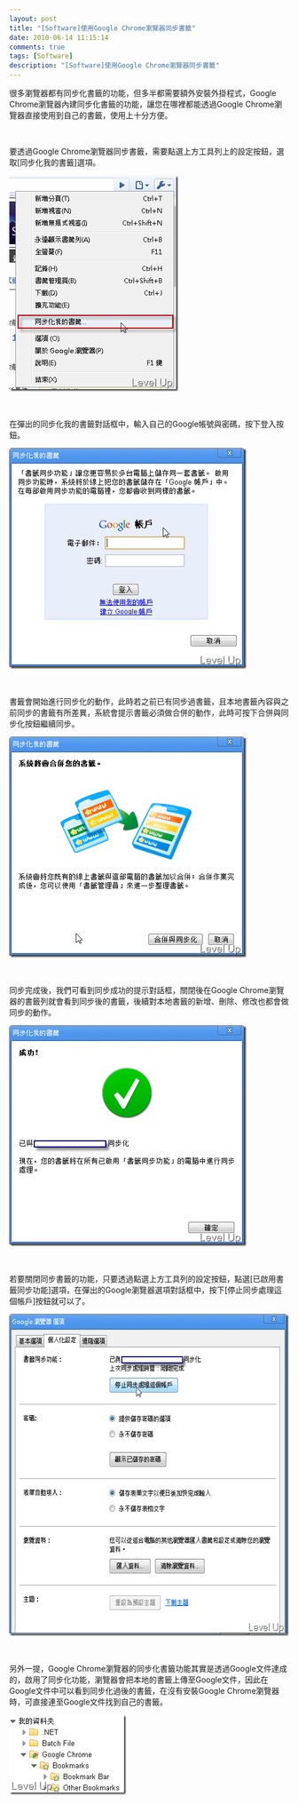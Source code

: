 ```yaml
---
layout: post
title: "[Software]使用Google Chrome瀏覽器同步書籤"
date: 2010-06-14 11:15:14
comments: true
tags: [Software]
description: "[Software]使用Google Chrome瀏覽器同步書籤"
---
```

<p>很多瀏覽器都有同步化書籤的功能，但多半都需要額外安裝外掛程式，Google Chrome瀏覽器內建同步化書籤的功能，讓您在哪裡都能透過Google Chrome瀏覽器直接使用到自己的書籤，使用上十分方便。</p>  <p> </p>  <p>要透過Google Chrome瀏覽器同步書籤，需要點選上方工具列上的設定按鈕，選取[同步化我的書籤]選項。</p>  <p><img style="border-bottom: 0px; border-left: 0px; display: inline; border-top: 0px; border-right: 0px" title="image" border="0" alt="image" src="\images\posts\15870\image_thumb.png" width="305" height="389" /></a> </p>  <p> </p>  <p>在彈出的同步化我的書籤對話框中，輸入自己的Google帳號與密碼，按下登入按鈕。</p>  <p><a href="http://files.dotblogs.com.tw/larrynung/1006/abaabe585dbd_962C/image_4.png"><img style="border-bottom: 0px; border-left: 0px; display: inline; border-top: 0px; border-right: 0px" title="image" border="0" alt="image" src="\images\posts\15870\image_thumb_1.png" width="428" height="398" /></a> </p>  <p> </p>  <p>書籤會開始進行同步化的動作，此時若之前已有同步過書籤，且本地書籤內容與之前同步的書籤有所差異，系統會提示書籤必須做合併的動作，此時可按下合併與同步化按鈕繼續同步。</p>  <p><a href="http://files.dotblogs.com.tw/larrynung/1006/abaabe585dbd_962C/image_6.png"><img style="border-bottom: 0px; border-left: 0px; display: inline; border-top: 0px; border-right: 0px" title="image" border="0" alt="image" src="\images\posts\15870\image_thumb_2.png" width="428" height="398" /></a> </p>  <p> </p>  <p>同步完成後，我們可看到同步成功的提示對話框，關閉後在Google Chrome瀏覽器的書籤列就會看到同步後的書籤，後續對本地書籤的新增、刪除、修改也都會做同步的動作。</p>  <p><a href="http://files.dotblogs.com.tw/larrynung/1006/abaabe585dbd_962C/image_8.png"><img style="border-bottom: 0px; border-left: 0px; display: inline; border-top: 0px; border-right: 0px" title="image" border="0" alt="image" src="\images\posts\15870\image_thumb_3.png" width="428" height="398" /></a> </p>  <p> </p>  <p>若要關閉同步書籤的功能，只要透過點選上方工具列的設定按鈕，點選[已啟用書籤同步功能]選項，在彈出的Google瀏覽器選項對話框中，按下[停止同步處理這個帳戶]按鈕就可以了。</p>  <p><a href="http://files.dotblogs.com.tw/larrynung/1006/abaabe585dbd_962C/image_12.png"><img style="border-bottom: 0px; border-left: 0px; display: inline; border-top: 0px; border-right: 0px" title="image" border="0" alt="image" src="\images\posts\15870\image_thumb_5.png" width="584" height="580" /></a></p>  <p> </p>  <p>另外一提，Google Chrome瀏覽器的同步化書籤功能其實是透過Google文件達成的，啟用了同步化功能，瀏覽器會把本地的書籤上傳至Google文件，因此在Google文件中可以看到同步化過後的書籤，在沒有安裝Google Chrome瀏覽器時，可直接連至Google文件找到自己的書籤。</p>  <p><a href="http://files.dotblogs.com.tw/larrynung/1006/abaabe585dbd_962C/image_10.png"><img style="border-bottom: 0px; border-left: 0px; display: inline; border-top: 0px; border-right: 0px" title="image" border="0" alt="image" src="\images\posts\15870\image_thumb_4.png" width="211" height="144" /></p>